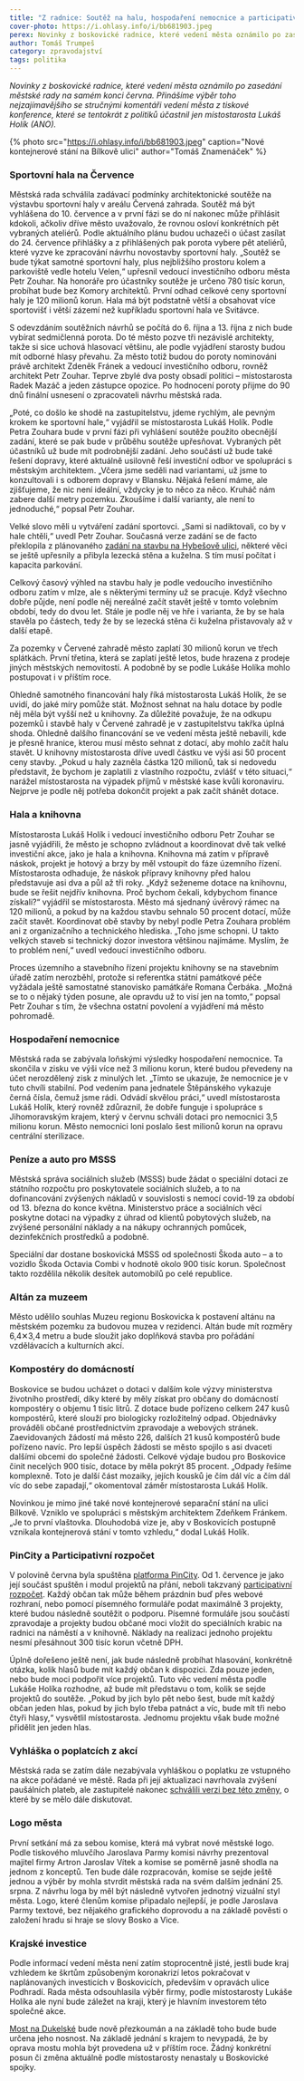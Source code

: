 ```yaml
---
title: "Z radnice: Soutěž na halu, hospodaření nemocnice a participativní rozpočet"
cover-photo: https://i.ohlasy.info/i/bb681903.jpeg
perex: Novinky z boskovické radnice, které vedení města oznámilo po zasedání městské rady na konci června. Přinášíme výběr toho nejzajímavějšího se stručnými komentáři vedení města.
author: Tomáš Trumpeš
category: zpravodajství
tags: politika
---
```


*Novinky z boskovické radnice, které vedení města oznámilo po zasedání městské rady na samém konci června. Přinášíme výběr toho nejzajímavějšího se stručnými komentáři vedení města z tiskové konference, které se tentokrát z politiků účastnil jen místostarosta Lukáš Holík (ANO).*

{% photo src="https://i.ohlasy.info/i/bb681903.jpeg" caption="Nové kontejnerové stání na Bílkově ulici" author="Tomáš Znamenáček" %}

### Sportovní hala na Července

Městská rada schválila zadávací podmínky architektonické soutěže na výstavbu sportovní haly v areálu Červená zahrada. Soutěž má být vyhlášena do 10. července a v první fázi se do ní nakonec může přihlásit kdokoli, ačkoliv dříve město uvažovalo, že rovnou osloví konkrétních pět vybraných ateliérů. Podle aktuálního plánu budou uchazeči o účast zasílat do 24. července přihlášky a z přihlášených pak porota vybere pět ateliérů, které vyzve ke zpracování návrhu novostavby sportovní haly. „Soutěž se bude týkat samotné sportovní haly, plus nejbližšího prostoru kolem a parkoviště vedle hotelu Velen,“ upřesnil vedoucí investičního odboru města Petr Zouhar. Na honoráře pro účastníky soutěže je určeno 780 tisíc korun, probíhat bude bez Komory architektů. První odhad celkové ceny sportovní haly je 120 milionů korun. Hala má být podstatně větší a obsahovat více sportovišť i větší zázemí než kupříkladu sportovní hala ve Svitávce.

S odevzdáním soutěžních návrhů se počítá do 6. října a 13. října z nich bude vybírat sedmičlenná porota. Do té město pozve tři nezávislé architekty, takže si sice uchová hlasovací většinu, ale podle vyjádření starosty budou mít odborné hlasy převahu. Za město totiž budou do poroty nominováni právě architekt Zdeněk Fránek a vedoucí investičního odboru, rovněž architekt Petr Zouhar. Teprve zbylé dva posty obsadí politici – místostarosta Radek Mazáč a jeden zástupce opozice. Po hodnocení poroty přijme do 90 dnů finální usnesení o zpracovateli návrhu městská rada.

„Poté, co došlo ke shodě na zastupitelstvu, jdeme rychlým, ale pevným krokem ke sportovní hale,“ vyjádřil se místostarosta Lukáš Holík. Podle Petra Zouhara bude v první fázi při vyhlášení soutěže použito obecnější zadání, které se pak bude v průběhu soutěže upřesňovat. Vybraných pět účastníků už bude mít podrobnější zadání. Jeho součástí už bude také řešení dopravy, které aktuálně usilovně řeší investiční odbor ve spolupráci s městským architektem. „Včera jsme seděli nad variantami, už jsme to konzultovali i s odborem dopravy v Blansku. Nějaká řešení máme, ale zjišťujeme, že nic není ideální, vždycky je to něco za něco. Kruháč nám zabere další metry pozemku. Zkoušíme i další varianty, ale není to jednoduché,“ popsal Petr Zouhar.

Velké slovo měli u vytváření zadání sportovci. „Sami si nadiktovali, co by v hale chtěli,“ uvedl Petr Zouhar. Současná verze zadání se de facto překlopila z plánovaného [zadání na stavbu na Hybešově ulici](https://forum.ohlasy.info/t/zadani-na-sportovni-halu/233), některé věci se ještě upřesnily a přibyla lezecká stěna a kuželna. S tím musí počítat i kapacita parkování.

Celkový časový výhled na stavbu haly je podle vedoucího investičního odboru zatím v mlze, ale s některými termíny už se pracuje. Když všechno dobře půjde, není podle něj nereálné začít stavět ještě v tomto volebním období, tedy do dvou let. Stále je podle něj ve hře i varianta, že by se hala stavěla po částech, tedy že by se lezecká stěna či kuželna přistavovaly až v další etapě.

Za pozemky v Červené zahradě město zaplatí 30 milionů korun ve třech splátkách. První třetina, která se zaplatí ještě letos, bude hrazena z prodeje jiných městských nemovitostí. A podobně by se podle Lukáše Holíka mohlo postupovat i v příštím roce.

Ohledně samotného financování haly říká místostarosta Lukáš Holík, že se uvidí, do jaké míry pomůže stát. Možnost sehnat na halu dotace by podle něj měla být vyšší než u knihovny. Za důležité považuje, že na odkupu pozemků i stavbě haly v Červené zahradě je v zastupitelstvu takřka úplná shoda. Ohledně dalšího financování se ve vedení města ještě nebavili, kde je přesně hranice, kterou musí město sehnat z dotací, aby mohlo začít halu stavět. U knihovny místostarosta dříve uvedl částku ve výši asi 50 procent ceny stavby. „Pokud u haly zazněla částka 120 milionů, tak si nedovedu představit, že bychom je zaplatili z vlastního rozpočtu, zvlášť v této situaci,“ narážel místostarosta na výpadek příjmů v městské kase kvůli koronaviru. Nejprve je podle něj potřeba dokončit projekt a pak začít shánět dotace.

### Hala a knihovna

Místostarosta Lukáš Holík i vedoucí investičního odboru Petr Zouhar se jasně vyjádřili, že město je schopno zvládnout a koordinovat dvě tak velké investiční akce, jako je hala a knihovna. Knihovna má zatím v přípravě náskok, projekt je hotový a brzy by měl vstoupit do fáze územního řízení. Místostarosta odhaduje, že náskok přípravy knihovny před halou představuje asi dva a půl až tři roky. „Když seženeme dotace na knihovnu, bude se řešit nejdřív knihovna. Proč bychom čekali, kdybychom finance získali?“ vyjádřil se místostarosta. Město má sjednaný úvěrový rámec na 120 milionů, a pokud by na každou stavbu sehnalo 50 procent dotací, může začít stavět. Koordinovat obě stavby by nebyl podle Petra Zouhara problém ani z organizačního a technického hlediska. „Toho jsme schopni. U takto velkých staveb si technický dozor investora většinou najímáme. Myslím, že to problém není,“ uvedl vedoucí investičního odboru.

Proces územního a stavebního řízení projektu knihovny se na stavebním úřadě zatím nerozběhl, protože si referentka státní památkové péče vyžádala ještě samostatné stanovisko památkáře Romana Čerbáka. „Možná se to o nějaký týden posune, ale opravdu už to visí jen na tomto,“ popsal Petr Zouhar s tím, že všechna ostatní povolení a vyjádření má město pohromadě.

### Hospodaření nemocnice

Městská rada se zabývala loňskými výsledky hospodaření nemocnice. Ta skončila v zisku ve výši více než 3 milionu korun, které budou převedeny na účet nerozdělený zisk z minulých let. „Tímto se ukazuje, že nemocnice je v tuto chvíli stabilní. Pod vedením pana jednatele Štěpánského vykazuje černá čísla, čemuž jsme rádi. Odvádí skvělou práci,“ uvedl místostarosta Lukáš Holík, který rovněž zdůraznil, že dobře funguje i spolupráce s Jihomoravským krajem, který v červnu schváli dotaci pro nemocnici 3,5 milionu korun. Město nemocnici loni poslalo šest milionů korun na opravu centrální sterilizace.

### Peníze a auto pro MSSS

Městská správa sociálních služeb (MSSS) bude žádat o speciální dotaci ze státního rozpočtu pro poskytovatele sociálních služeb, a to na dofinancování zvýšených nákladů v souvislosti s nemocí covid-19 za období od 13. března do konce května. Ministerstvo práce a sociálních věcí poskytne dotaci na výpadky z úhrad od klientů pobytových služeb, na zvýšené personální náklady a na nákupy ochranných pomůcek, dezinfekčních prostředků a podobně.

Speciální dar dostane boskovická MSSS od společnosti Škoda auto – a to vozidlo Škoda Octavia Combi v hodnotě okolo 900 tisíc korun. Společnost takto rozdělila několik desítek automobilů po celé republice.

### Altán za muzeem

Město udělilo souhlas Muzeu regionu Boskovicka k postavení altánu na městském pozemku za budovou muzea v rezidenci. Altán bude mít rozměry 6,4✕3,4 metru a bude sloužit jako doplňková stavba pro pořádání vzdělávacích a kulturních akcí.

### Kompostéry do domácností

Boskovice se budou ucházet o dotaci v dalším kole výzvy ministerstva životního prostředí, díky které by měly získat pro občany do domácností kompostéry o objemu 1 tisíc litrů. Z dotace bude pořízeno celkem 247 kusů kompostérů, které slouží pro biologicky rozložitelný odpad. Objednávky prováděli občané prostřednictvím zpravodaje a webových stránek. Zaevidovaných žádostí má město 226, dalších 21 kusů kompostérů bude pořízeno navíc. Pro lepší úspěch žádosti se město spojilo s asi dvaceti dalšími obcemi do společné žádosti. Celkové výdaje budou pro Boskovice činit necelých 900 tisíc, dotace by měla pokrýt 85 procent. „Odpady řešíme komplexně. Toto je další část mozaiky, jejích kousků je čím dál víc a čím dál víc do sebe zapadají,“ okomentoval záměr místostarosta Lukáš Holík.

Novinkou je mimo jiné také nové kontejnerové separační stání na ulici Bílkově. Vzniklo ve spolupráci s městským architektem Zdeňkem Fránkem. „Je to první vlaštovka. Dlouhodobá vize je, aby v Boskovicích postupně vznikala kontejnerová stání v tomto vzhledu,“ dodal Lukáš Holík.

### PinCity a Participativní rozpočet

V polovině června byla spuštěna [platforma PinCity](https://boskovice.pincity.cz). Od 1. července je jako její součást spuštěn i modul projektů na přání, neboli takzvaný [participativní rozpočet](https://boskovice.pincity.cz/participativni-rozpocet/2020). Každý občan tak může během prázdnin buď přes webové rozhraní, nebo pomocí písemného formuláře podat maximálně 3 projekty, které budou následně soutěžit o podporu. Písemné formuláře jsou součástí zpravodaje a projekty budou občané moci vložit do speciálních krabic na radnici na náměstí a v knihovně. Náklady na realizaci jednoho projektu nesmí přesáhnout 300 tisíc korun včetně DPH.

Úplně dořešeno ještě není, jak bude následně probíhat hlasování, konkrétně otázka, kolik hlasů bude mít každý občan k dispozici. Zda pouze jeden, nebo bude moci podpořit více projektů. Tuto věc vedení města podle Lukáše Holíka rozhodne, až bude mít představu o tom, kolik se sejde projektů do soutěže. „Pokud by jich bylo pět nebo šest, bude mít každý občan jeden hlas, pokud by jich bylo třeba patnáct a víc, bude mít tři nebo čtyři hlasy,“ vysvětlil místostarosta. Jednomu projektu však bude možné přidělit jen jeden hlas.

### Vyhláška o poplatcích z akcí

Městská rada se zatím dále nezabývala vyhláškou o poplatku ze vstupného na akce pořádané ve městě. Rada při její aktualizaci navrhovala zvýšení paušálních plateb, ale zastupitelé nakonec [schválili verzi bez této změny](https://ohlasy.info/clanky/2020/06/zastupitelstvo.html), o které by se mělo dále diskutovat.

### Logo města

První setkání má za sebou komise, která má vybrat nové městské logo. Podle tiskového mluvčího Jaroslava Parmy komisi návrhy prezentoval majitel firmy Artron Jaroslav Vítek a komise se poměrně jasně shodla na jednom z konceptů. Ten bude dále rozpracován, komise se sejde ještě jednou a výběr by mohla stvrdit městská rada na svém dalším jednání 25. srpna. Z návrhu loga by měl být následně vytvořen jednotný vizuální styl města. Logo, které členům komise připadalo nejlepší, je podle Jaroslava Parmy textové, bez nějakého grafického doprovodu a na základě pověsti o založení hradu si hraje se slovy Bosko a Vice. 

### Krajské investice

Podle informací vedení města není zatím stoprocentně jisté, jestli bude kraj vzhledem ke škrtům způsobeným koronakrizí letos pokračovat v naplánovaných investicích v Boskovicích, především v opravách ulice Podhradí. Rada města odsouhlasila výběr firmy, podle místostarosty Lukáše Holíka ale nyní bude záležet na kraji, který je hlavním investorem této společné akce.

[Most na Dukelské](https://ohlasy.info/clanky/2020/01/most-dukelska.html) bude nově přezkoumán a na základě toho bude bude určena jeho nosnost. Na základě jednání s krajem to nevypadá, že by oprava mostu mohla být provedena už v příštím roce. Žádný konkrétní posun či změna aktuálně podle místostarosty nenastaly u Boskovické spojky.
